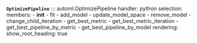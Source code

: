 
**`OptimizePipeline`**
::: automl.OptimizePipeline
    handler: python
    selection:
        members:
            - __init__
            - fit
            - add_model
            - update_model_space
            - remove_model
            - change_child_iteration
            - get_best_metric
            - get_best_metric_iteration
            - get_best_pipeline_by_metric
            - get_best_pipeline_by_model
    rendering:
        show_root_heading: true